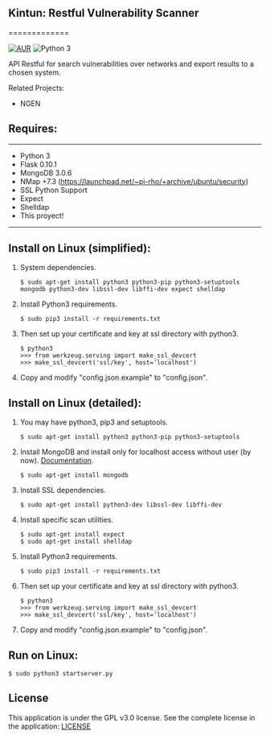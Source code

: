 Kintun: Restful Vulnerability Scanner
--------

=============

[![AUR](https://img.shields.io/aur/license/yaourt.svg?maxAge=2592000)](https://github.com/CERTUNLP/Kintun/blob/master/LICENSE)
![Python 3](http://img.shields.io/badge/python-3-blue.svg)

API Restful for search vulnerabilities over networks and export results to a chosen system.

Related Projects:

- NGEN

Requires:
--------

----

- Python 3
- Flask 0.10.1
- MongoDB 3.0.6
- NMap +7.3 (https://launchpad.net/~pi-rho/+archive/ubuntu/security)
- SSL Python Support
- Expect
- Shelldap
- This proyect!

-----------


Install on Linux (simplified):
----------------


1. System dependencies.

    ```
    $ sudo apt-get install python3 python3-pip python3-setuptools mongodb python3-dev libssl-dev libffi-dev expect shelldap
    ```

2. Install Python3 requirements.

    ```
    $ sudo pip3 install -r requirements.txt
    ```

3. Then set up your certificate and key at ssl directory with python3.

    ```
    $ python3
    >>> from werkzeug.serving import make_ssl_devcert
    >>> make_ssl_devcert('ssl/key', host='localhost')
    ```

4. Copy and modify "config.json.example" to "config.json".

Install on Linux (detailed):
----------------


1. You may have python3, pip3 and setuptools.

    ```
    $ sudo apt-get install python3 python3-pip python3-setuptools
    ```

2. Install MongoDB and install only for localhost access without user (by now). [Documentation](http://docs.mongodb.org/manual/administration/install-on-linux/).

    ```
    $ sudo apt-get install mongodb
    ```

3. Install SSL dependencies.

    ```
    $ sudo apt-get install python3-dev libssl-dev libffi-dev
    ```

4. Install specific scan utilities.

    ```
    $ sudo apt-get install expect
    $ sudo apt-get install shelldap
    ```

5. Install Python3 requirements.

    ```
    $ sudo pip3 install -r requirements.txt
    ```

6. Then set up your certificate and key at ssl directory with python3.

    ```
    $ python3
    >>> from werkzeug.serving import make_ssl_devcert
    >>> make_ssl_devcert('ssl/key', host='localhost')
    ```

7. Copy and modify "config.json.example" to "config.json".

Run on Linux:
----------------

```
$ sudo python3 startserver.py
```

License
-------

This application is under the GPL v3.0 license. See the complete license in the application:
[LICENSE](https://github.com/CERTUNLP/Kintun/blob/master/LICENSE)
